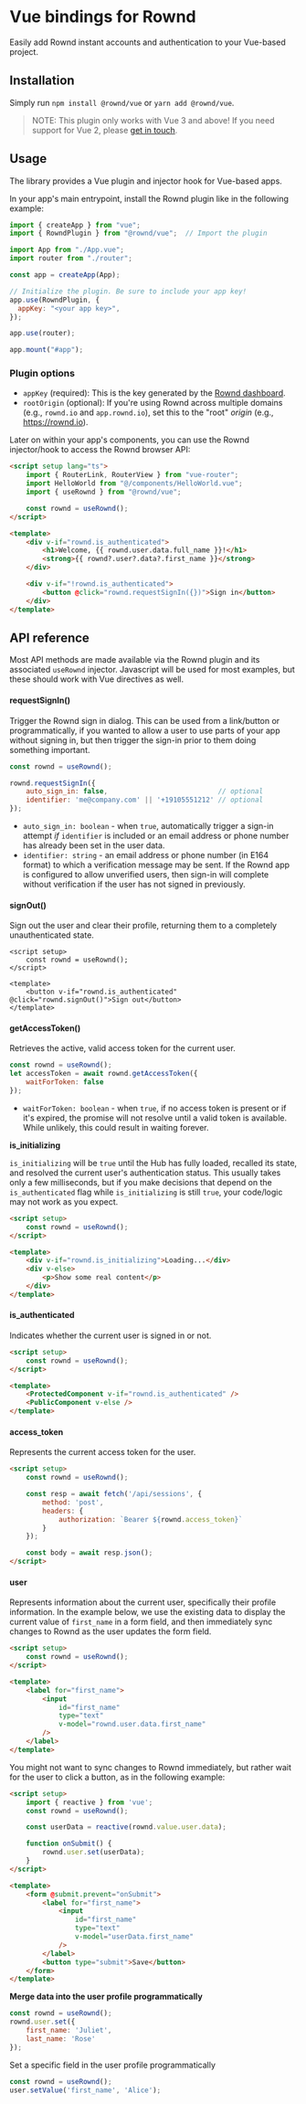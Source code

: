 # Vue bindings for Rownd

Easily add Rownd instant accounts and authentication to your Vue-based project.

## Installation

Simply run `npm install @rownd/vue` or `yarn add @rownd/vue`.

> NOTE: This plugin only works with Vue 3 and above! If you need support for Vue 2, please [get in touch](mailto:support@rownd.io?subject=Support%20for%20Vue%20v2).

## Usage

The library provides a Vue plugin and injector hook for Vue-based apps.

In your app's main entrypoint, install the Rownd plugin like in the following example:
```js
import { createApp } from "vue";
import { RowndPlugin } from "@rownd/vue";  // Import the plugin

import App from "./App.vue";
import router from "./router";

const app = createApp(App);

// Initialize the plugin. Be sure to include your app key!
app.use(RowndPlugin, {
  appKey: "<your app key>",
});

app.use(router);

app.mount("#app");
```

### Plugin options

  * `appKey` (required): This is the key generated by the [Rownd dashboard](https://app.rownd.io/).
  * `rootOrigin` (optional): If you're using Rownd across multiple domains (e.g., `rownd.io` and `app.rownd.io`), set this to the "root" _origin_ (e.g., https://rownd.io).

Later on within your app's components, you can use the Rownd injector/hook to access the Rownd browser API:

```html
<script setup lang="ts">
    import { RouterLink, RouterView } from "vue-router";
    import HelloWorld from "@/components/HelloWorld.vue";
    import { useRownd } from "@rownd/vue";

    const rownd = useRownd();
</script>

<template>
    <div v-if="rownd.is_authenticated">
        <h1>Welcome, {{ rownd.user.data.full_name }}!</h1>
        <strong>{{ rownd?.user?.data?.first_name }}</strong>
    </div>

    <div v-if="!rownd.is_authenticated">
        <button @click="rownd.requestSignIn({})">Sign in</button>
    </div>
</template>
```

## API reference

Most API methods are made available via the Rownd plugin and its associated `useRownd` injector.
Javascript will be used for most examples, but these should work with Vue directives as well.

#### requestSignIn()

Trigger the Rownd sign in dialog. This can be used from a link/button or programmatically, if you wanted to allow
a user to use parts of your app without signing in, but then trigger the sign-in prior to them doing something important.

```javascript
const rownd = useRownd();

rownd.requestSignIn({
    auto_sign_in: false,                           // optional
    identifier: 'me@company.com' || '+19105551212' // optional
});
```

* `auto_sign_in: boolean` - when `true`, automatically trigger a sign-in attempt _if_ `identifier` is included or an email address or phone number has already been set in the user data.
* `identifier: string` - an email address or phone number (in E164 format) to which a verification message may be sent. If the Rownd app is configured to allow unverified users, then sign-in will complete without verification if the user has not signed in previously.

#### signOut()

Sign out the user and clear their profile, returning them to a completely unauthenticated state.

```vue
<script setup>
    const rownd = useRownd();
</script>

<template>
    <button v-if="rownd.is_authenticated" @click="rownd.signOut()">Sign out</button>
</template>
```

#### **getAccessToken()**

Retrieves the active, valid access token for the current user.

```javascript
const rownd = useRownd();
let accessToken = await rownd.getAccessToken({
    waitForToken: false
});
```

* `waitForToken: boolean` - when `true`, if no access token is present or if it's expired, the promise will not resolve until a valid token is available. While unlikely, this could result in waiting forever.

**is\_initializing**

`is_initializing` will be `true` until the Hub has fully loaded, recalled its state, and resolved the current user's authentication status. This usually takes only a few milliseconds, but if you make decisions that depend on the `is_authenticated` flag while `is_initializing` is still `true`, your code/logic may not work as you expect.

```html
<script setup>
    const rownd = useRownd();
</script>

<template>
    <div v-if="rownd.is_initializing">Loading...</div>
    <div v-else>
        <p>Show some real content</p>
    </div>
</template>
```

#### is\_authenticated

Indicates whether the current user is signed in or not.

```html
<script setup>
    const rownd = useRownd();
</script>

<template>
    <ProtectedComponent v-if="rownd.is_authenticated" />
    <PublicComponent v-else />
</template>
```

#### access\_token

Represents the current access token for the user.

```html
<script setup>
    const rownd = useRownd();

    const resp = await fetch('/api/sessions', {
        method: 'post',
        headers: {
            authorization: `Bearer ${rownd.access_token}`
        }
    });

    const body = await resp.json();
</script>
```

#### user

Represents information about the current user, specifically their profile information. In the example below, we use the existing data to display the current value of `first_name` in a form field, and then immediately sync changes to Rownd as the user updates the form field.

```html
<script setup>
    const rownd = useRownd();
</script>

<template>
    <label for="first_name">
        <input 
            id="first_name" 
            type="text" 
            v-model="rownd.user.data.first_name"
        />
    </label>
</template>
```

You might not want to sync changes to Rownd immediately, but rather wait for the user to click a button,
as in the following example:

```html
<script setup>
    import { reactive } from 'vue';
    const rownd = useRownd();

    const userData = reactive(rownd.value.user.data);

    function onSubmit() {
        rownd.user.set(userData);
    }
</script>

<template>
    <form @submit.prevent="onSubmit">
        <label for="first_name">
            <input 
                id="first_name" 
                type="text" 
                v-model="userData.first_name"
            />
        </label>
        <button type="submit">Save</button>
    </form>
</template>
```

**Merge data into the user profile programmatically**
```javascript
const rownd = useRownd();
rownd.user.set({
    first_name: 'Juliet',
    last_name: 'Rose'
});
```

Set a specific field in the user profile programmatically
```javascript
const rownd = useRownd();
user.setValue('first_name', 'Alice');
```
